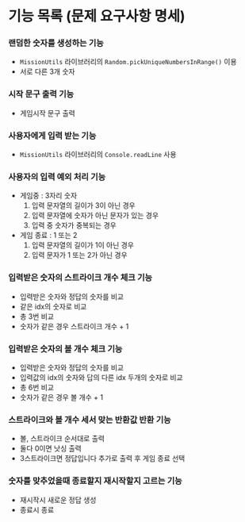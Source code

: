 # 기능 목록 (문제 요구사항 명세)

### 랜덤한 숫자를 생성하는 기능

- `MissionUtils` 라이브러리의 `Random.pickUniqueNumbersInRange()` 이용
- 서로 다른 3개 숫자

### 시작 문구 출력 기능

- 게임시작 문구 출력

### 사용자에게 입력 받는 기능

- `MissionUtils` 라이브러리의 `Console.readLine` 사용

### 사용자의 입력 예외 처리 기능

- 게임중 : 3자리 숫자
  1. 입력 문자열의 길이가 3이 아닌 경우
  2. 입력 문자열에 숫자가 아닌 문자가 있는 경우
  3. 입력 중 숫자가 중복되는 경우
- 게임 종료 : 1 또는 2
  1. 입력 문자열의 길이가 1이 아닌 경우
  2. 입력 문자가 1 또는 2가 아닌 경우

### 입력받은 숫자의 스트라이크 개수 체크 기능

- 입력받은 숫자와 정답의 숫자를 비교
- 같은 idx의 숫자로 비교
- 총 3번 비교
- 숫자가 같은 경우 스트라이크 개수 + 1

### 입력받은 숫자의 볼 개수 체크 기능

- 입력받은 숫자와 정답의 숫자를 비교
- 입력값의 idx의 숫자와 답의 다른 idx 두개의 숫자로 비교
- 총 6번 비교
- 숫자가 같은 경우 볼 개수 + 1

### 스트라이크와 볼 개수 세서 맞는 반환값 반환 기능

- 볼, 스트라이크 순서대로 출력
- 둘다 0이면 낫싱 출력
- 3스트라이크면 정답입니다 추가로 출력 후 게임 종료 선택

### 숫자를 맞추었을때 종료할지 재시작할지 고르는 기능

- 재시작시 새로운 정답 생성
- 종료시 종료
